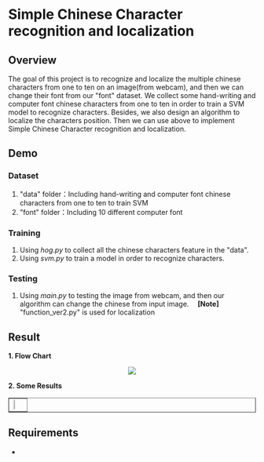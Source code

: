 # Simple Chinese Character recognition and localization

## Overview
The goal of this project is to recognize and localize the multiple chinese characters from one to ten on an image(from webcam), and then we can change their font from our "font" dataset. We collect some hand-writing and computer font chinese characters from one to ten in order to train a SVM model to recognize characters. Besides, we also design an algorithm to localize the characters position. Then we can use above to implement Simple Chinese Character recognition and localization. 

## Demo
### Dataset
1. "data" folder：Including hand-writing and computer font chinese characters from one to ten to train SVM
2. "font" folder：Including 10 different computer font

### Training
1. Using *hog.py* to collect all the chinese characters feature in the "data".
2. Using *svm.py* to train a model in order to recognize characters.

### Testing
1. Using *main.py* to testing the image from webcam, and then our algorithm can change the chinese from input image.
&emsp;**[Note]**
"function_ver2.py" is used for localization 


## Result
**1. Flow Chart**
<center>
<img src="./Flow/flow.jpg" >
<br>
</center>

**2. Some Results**
<table border=1>
<tr>
<td>
<img src="./resize/TV_resize.jpg" width="20%"/>
</td>
</tr>

</table>

## Requirements
* 

